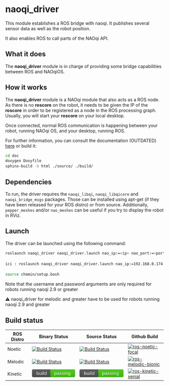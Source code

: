 # naoqi_driver

This module establishes a ROS bridge with naoqi. It publishes several sensor data as well as the robot position.

It also enables ROS to call parts of the NAOqi API.

## What it does

The __naoqi_driver__ module is in charge of providing some
bridge capabilities between ROS and NAOqiOS.

## How it works

The __naoqi_driver__ module is a NAOqi module that also acts
as a ROS node. As there is no __roscore__ on the robot, it
needs to be given the IP of the __roscore__ in order to be
registered as a node in the ROS processing graph. Usually,
you will start your __roscore__ on your local desktop.

Once connected, normal ROS communication is happening between
your robot, running NAOqi OS, and your desktop, running ROS.


For further information, you can consult the documentation (OUTDATED) [here](http://ros-naoqi.github.io/naoqi_driver/) or build it:

```sh
cd doc
doxygen Doxyfile
sphinx-build -b html ./source/ ./build/
```

## Dependencies
To run, the driver requires the `naoqi_libqi`, `naoqi_libqicore` and `naoqi_bridge_msgs` packages. Those can be installed using apt-get (if they have been released for your ROS distro) or from source. Additionally, `pepper_meshes` and/or `nao_meshes` can be useful if you try to display the robot in RViz.

## Launch
The driver can be launched using the following command:
```sh
roslaunch naoqi_driver naoqi_driver.launch nao_ip:=<ip> nao_port:=<port> network_interface:=<interface> username:=<name> password:=<passwd>

ici : roslaunch naoqi_driver naoqi_driver.launch nao_ip:=192.168.0.174 nao_port:=9503 network_interface:=ens33 username:=nao password:=nao

source chemin/setup.bash

```
Note that the username and password arguments are only required for robots running naoqi 2.9 or greater 

:warning: naoqi_driver for melodic and greater have to be used for robots running naoqi 2.9 and greater

## Build status

ROS Distro| Binary Status | Source Status | Github Build |
|-------------------|-------------------|-------------------|-------------------|
Noetic | [![Build Status](https://build.ros.org/job/Nbin_uf64__naoqi_driver__ubuntu_focal_amd64__binary/badge/icon)](https://build.ros.org/job/Nbin_uf64__naoqi_driver__ubuntu_focal_amd64__binary/) | [![Build Status](https://build.ros.org/job/Nsrc_uF__naoqi_driver__ubuntu_focal__source/badge/icon)](https://build.ros.org/job/Nsrc_uF__naoqi_driver__ubuntu_focal__source/) | [![ros-noetic-focal](https://github.com/ros-naoqi/naoqi_driver/actions/workflows/noetic_focal.yml/badge.svg)](https://github.com/ros-naoqi/naoqi_driver/actions/workflows/noetic_focal.yml)
Melodic | [![Build Status](https://build.ros.org/job/Mbin_ub64__naoqi_driver__ubuntu_bionic_amd64__binary/badge/icon)](https://build.ros.org/job/Mbin_ub64__naoqi_driver__ubuntu_bionic_amd64__binary/) | [![Build Status](https://build.ros.org/job/Msrc_uB__naoqi_driver__ubuntu_bionic__source/badge/icon)](https://build.ros.org/job/Msrc_uB__naoqi_driver__ubuntu_bionic__source/) | [![ros-melodic-bionic](https://github.com/ros-naoqi/naoqi_driver/actions/workflows/melodic_bionic.yml/badge.svg)](https://github.com/ros-naoqi/naoqi_driver/actions/workflows/melodic_bionic.yml)
Kinetic | ![passing](https://raw.githubusercontent.com/jenkinsci/embeddable-build-status-plugin/7c7eedc7617851f07a1f09629c33fee11cff50ab/src/doc/flat_unconfigured.svg) | ![passing](https://raw.githubusercontent.com/jenkinsci/embeddable-build-status-plugin/7c7eedc7617851f07a1f09629c33fee11cff50ab/src/doc/flat_unconfigured.svg) | [![ros-kinetic-xenial](https://github.com/ros-naoqi/naoqi_driver/actions/workflows/kinetic_xenial.yml/badge.svg)](https://github.com/ros-naoqi/naoqi_driver/actions/workflows/kinetic_xenial.yml) |


